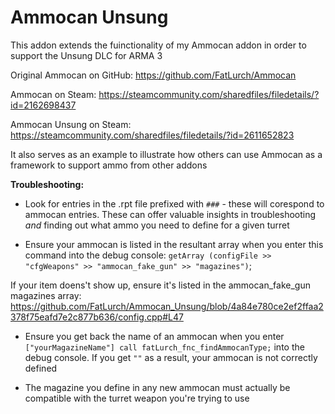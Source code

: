 # Ammocan Unsung
 This addon extends the fuinctionality of my Ammocan addon in order to support the Unsung DLC for ARMA 3
 
 Original Ammocan on GitHub: https://github.com/FatLurch/Ammocan
 
 Ammocan on Steam: https://steamcommunity.com/sharedfiles/filedetails/?id=2162698437
 
 Ammocan Unsung on Steam: https://steamcommunity.com/sharedfiles/filedetails/?id=2611652823
 
 It also serves as an example to illustrate how others can use Ammocan as a framework to support ammo from other addons


**Troubleshooting:**

- Look for entries in the .rpt file prefixed with `###` - these will corespond to ammocan entries. These can offer valuable insights in troubleshooting *and* finding out what ammo you need to define for a given turret

- Ensure your ammocan is listed in the resultant array when you enter this command into the debug console: `getArray (configFile >> "cfgWeapons" >> "ammocan_fake_gun" >> "magazines")`; 

If your item doens't show up, ensure it's listed in the ammocan_fake_gun magazines array: https://github.com/FatLurch/Ammocan_Unsung/blob/4a84e780ce2ef2ffaa2378f75eafd7e2c877b636/config.cpp#L47

- Ensure you get back the name of an ammocan when you enter `["yourMagazineName"] call fatLurch_fnc_findAmmocanType;` into the debug console. If you get `""` as a result, your ammocan is not correctly defined

- The magazine you define in any new ammocan must actually be compatible with the turret weapon you're trying to use 
